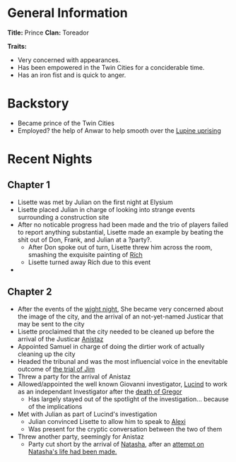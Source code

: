 <!-- TITLE: Lisette -->
<!-- SUBTITLE: Lisette, the prince -->

# General Information
**Title:** Prince
**Clan:** Toreador

**Traits:** 
* Very concerned with appearances.  
* Has been empowered in the Twin Cities for a conciderable time.  
* Has an iron fist and is quick to anger.  

# Backstory
* Became prince of the Twin Cities
* Employed? the help of Anwar to help smooth over the [Lupine uprising](/home/vtm/events/lupinewar)

# Recent Nights
## Chapter 1
* Lisette was met by Julian on the first night at Elysium
* Lisette placed Julian in charge of looking into strange events surrounding a construction site
* After no noticable progress had been made and the trio of players failed to report anything substantial, Lisette made an example by beating the shit out of Don, Frank, and Julian at a ?party?. 
	* After Don spoke out of turn, Lisette threw him across the room, smashing the exquisite painting of [Rích](/home/vtm/npc/rich)
	* Lisette turned away Rích due to this event
* 

## Chapter 2
* After the events of the [wight night](/home/vtm/events/wight-night), She became very concerned about the image of the city, and the arrival of an not-yet-named Justicar that may be sent to the city
* Lisette proclaimed that the city needed to be cleaned up before the arrival of the Justicar [Anistaz](/home/vtm/npc/anistaz)
* Appointed Samuel in charge of doing the dirtier work of actually cleaning up the city
* Headed the tribunal and was the most influencial voice in the enevitable outcome of [the trial of Jim](/home/vtm/events/the-trial)
* Threw a party for the arrival of Anistaz
* Allowed/appointed the well known Giovanni investigator, [Lucind](/home/vtm/npc/lucind) to work as an independant Investigator after the [death of Gregor](/home/vtm/events/death-of-gregor)
	* Has largely stayed out of the spotlight of the investigation... because of the implications
* Met with Julian as part of Lucind's investigation
	* Julian convinced Lisette to allow him to speak to [Alexi](/home/vtm/npc/alexi)
	* Was present for the cryptic conversation between the two of them
* Threw another party, seemingly for Anistaz
	*  Party cut short by the arrival of [Natasha](/home/vtm/npc/natasha), after an [attempt on Natasha's life had been made.](/home/vtm/events/assassination-attempt)